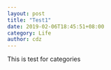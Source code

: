 ```yaml
---
layout: post
title: "Test1"
date: 2019-02-06T18:45:51+08:00
category: Life
author: cdz
---
```



This is test for categories

